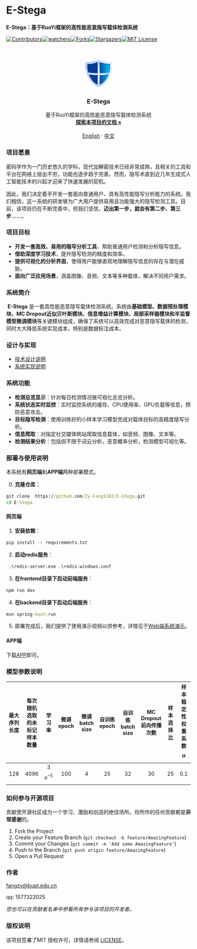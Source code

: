 

# E-Stega

**E-Stega：基于RuoYi框架的高性能恶意隐写载体检测系统**

<!-- PROJECT SHIELDS -->

[![Contributors][contributors-shield]][contributors-url][![watchers][watchers-shield]][watchers-url][![Forks][forks-shield]][forks-url][![Stargazers][stars-shield]][stars-url][![MIT License][license-shield]][license-url]

<!-- PROJECT LOGO -->
<br />

<p align="center">
  <a href="https://github.com/Zy-Fang1102/E-Stega/">
    <img src="images/logo.png" alt="Logo" width="80" height="80">
  </a>

  <h3 align="center">E-Stega</h3>
  <p align="center">
    基于RuoYi框架的高性能恶意隐写载体检测系统
    <br />
    <a href="https://github.com/Zy-Fang1102/E-Stega/"><strong>探索本项目的文档 »</strong></a>
    <br />
    <br />
    <a href="https://github.com/Zy-Fang1102/E-Stega/blob/master/README_En">English</a>
    ·
    <a href="https://github.com/Zy-Fang1102/E-Stega/blob/master/README.md">中文</a>

  </p>

</p>

### 项目愿景

​	密码学作为一门历史悠久的学科，现代加解密技术已经非常成熟，且相关的工具和平台在网络上层出不穷，功能也逐步趋于完善。然而，隐写术直到近几年生成式人工智能技术的兴起才迎来了快速发展的契机。

​	因此，我们决定着手开发一套面向普通用户、具有高性能隐写分析能力的系统。我们相信，这一系统的研发够为广大用户提供易用且功能强大的隐写检测工具。目前，该项目仍在不断完善中，但我们坚信，**迈出第一步，就会有第二步、第三步......**。

### 项目目标

- **开发一套高效、易用的隐写分析工具**，帮助普通用户检测和分析隐写信息。
- **借助深度学习技术**，提升隐写检测的精度和效率。
- **提供可视化的分析界面**，使得用户能够直观地理解隐写信息的存在与潜在威胁。
- **面向广泛应用场景**，涵盖图像、音频、文本等多种载体，解决不同用户需求。



### 系统简介

​	**E-Stega** 是一套高性能恶意隐写载体检测系统。系统由**基础模型、数据预处理模块、MC Dropout近似贝叶斯模块、信息增益计算模块、局部采样器模块和半监督模型微调模块**等关键模块组成，确保了系统可以高效完成对恶意隐写载体的检测，同时大大降低系统实现成本，特别是数据标注成本。

### 设计与实现

- [技术设计说明](https://github.com/Zy-Fang1102/E-Stega/blob/master/技术设计说明.pdf)
- [系统实现说明](https://github.com/Zy-Fang1102/E-Stega/tree/master/系统实现说明)

### 系统功能

- **检测总览显示**：针对每日检测情况做可视化总览分析。
- **系统状态实时监控**：实时监控系统的缓存、CPU使用率、GPU负载等信息，预防恶意攻击。
- **目标隐写检测**：使用训练好的小样本学习模型完成对载体目标的高精度隐写分析。
- **信息爬取**：对指定社交媒体网站爬取信息载体，如音频、图像、文本等。
- **检测结果分析**：包括但不限于词云分析，恶意概率分析，检测模型可视化等。

### 部署与使用说明

本系统有**网页端**和**APP端**两种部署模式。

0. **克隆仓库**：

```cmd
git clone  https://github.com/Zy-Fang1102/E-Stega.git
cd E-Stega
```

#### 网页端

1. **安装依赖**：

```cmd
pip install -r requirements.txt
```

2. **启动redis服务**：

```cmd
 .\redis-server.exe .\redis.windows.conf
```

3. **在frontend目录下启动前端服务**：

```cmd
npm run dev
```

4. **在backend目录下启动后端服务**：

```cmd
mvn spring-boot:run
```

5. 部署完成后，我们提供了使用演示视频以供参考，详情见于[Web端系统演示](https://pan.baidu.com/s/118QCpemKKjNa3ayCxTY9hA?pwd=ge9y)。

#### APP端

下载[APP](https://github.com/your_project_url)即可。

### 模型参数说明

| 最大序列长度 | 每次随机选取的未标记样本数量 |   学习率    | 微调epoch | 微调batch size | 自训练epoch | 自训练batch size | MC Dropout前向传播次数 | 样本选择比 | 样本稳定性权重系数 $$\alpha$$ |
| :----------: | :--------------------------: | :---------: | :-------: | :------------: | :---------: | :--------------: | :--------------------: | :--------: | :---------------------------: |
|     128      |             4096             | 3$$e^{-5}$$ |    100    |       4        |     25      |        32        |           30           |     25     |              0.1              |



### 如何参与开源项目

贡献使开源社区成为一个学习、激励和创造的绝佳场所。你所作的任何贡献都是**非常感谢**的。


1. Fork the Project
2. Create your Feature Branch (`git checkout -b feature/AmazingFeature`)
3. Commit your Changes (`git commit -m 'Add some AmazingFeature'`)
4. Push to the Branch (`git push origin feature/AmazingFeature`)
5. Open a Pull Request

### 作者

[fangzy@bupt.edu.cn](mailto:fangzy@bupt.edu.cn)

qq: 1577322025

 *您也可以在贡献者名单中参看所有参与该项目的开发者。*

### 版权说明

该项目签署了MIT 授权许可，详情请参阅 [LICENSE](https://github.com/Zy-Fang1102/E-Stega/blob/master/LICENSE)。

<!-- links -->

[contributors-shield]: https://img.shields.io/github/contributors/Zy-Fang1102/E-Stega.svg?style=flat-square
[contributors-url]: https://github.com/Zy-Fang1102/E-Stega/graphs/contributors
[forks-shield]: https://img.shields.io/github/forks/Zy-Fang1102/E-Stega.svg?style=flat-square
[forks-url]: https://github.com/Zy-Fang1102/E-Stega/network/members
[stars-shield]: https://img.shields.io/github/stars/Zy-Fang1102/E-Stega.svg?style=flat-square
[stars-url]: https://github.com/Zy-Fang1102/E-Stega/stargazers
[license-shield]: https://img.shields.io/github/license/Zy-Fang1102/E-Stega.svg?style=flat-square
[license-url]: https://github.com/Zy-Fang1102/E-Stega/blob/master/LICENSE.txt
[watchers-shield]: https://img.shields.io/github/watchers/Zy-Fang1102/E-Stega.svg?style=flat-square
[watchers-url]: https://github.com/Zy-Fang1102/E-Stega/watchers

